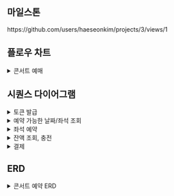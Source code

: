 ## 마일스톤
<div>
https://github.com/users/haeseonkim/projects/3/views/1

</div>

## 플로우 차트
<details>
<summary> 콘서트 예매</summary>
<div>

![플로우차트](https://github.com/user-attachments/assets/f5df820a-0180-4e10-b701-889f2f259b3e)

</div>
</details>

## 시퀀스 다이어그램
<details>
<summary>토큰 발급</summary>
<div>

![대기열 토큰 발급](https://github.com/user-attachments/assets/e3fb868c-01b8-4d60-9667-d9d3bd4aaa39)
![토큰 활성화 여부 조회](https://github.com/user-attachments/assets/bbe34315-ef4b-46fc-9bab-b02060d9d814)
![대기열 토큰 만료,활성화](https://github.com/user-attachments/assets/622cba40-0bac-4771-a046-24cc448dbeec)


</div>
</details>

<details>
<summary>예약 가능한 날짜/좌석 조회</summary>
<div>
  
![예약 가능 날짜 조회](https://github.com/user-attachments/assets/7dbc7e85-550c-4ebe-a6f1-f9662266740f)
![예약 가능 좌석 조회](https://github.com/user-attachments/assets/e35bc144-51ce-481a-bf86-9a0ab216b06b)

</div>
</details>

<details>
<summary>좌석 예약</summary>
<div>
  
![좌석 예약](https://github.com/user-attachments/assets/2d632524-bfb1-4080-9268-94f1d447bb4f)
![임시 선점 좌석 만료 처리](https://github.com/user-attachments/assets/eef077a3-725d-49d7-8baf-140ae3bd98bc)


</div>
</details>

<details>
<summary>잔액 조회, 충전</summary>
<div>
  
![잔액 충전](https://github.com/user-attachments/assets/baaec8ba-43c7-4dd9-a099-6efa30486f31)
![잔액 조회](https://github.com/user-attachments/assets/ed00a67c-7eba-49a7-941c-dd87cd97cc4e)

</div>
</details>

<details>
<summary>결제</summary>
<div>

![결제](https://github.com/user-attachments/assets/a6f10987-08c4-44cf-b16e-0a6fa30258a3)

</div>
</details>

## ERD
<details>
<summary>콘서트 예약 ERD</summary>
<div>
  
![ERD_수정](https://github.com/user-attachments/assets/d82f2f17-f0b1-4bc9-a9c7-08439781ce9f)

</div>
</details>
